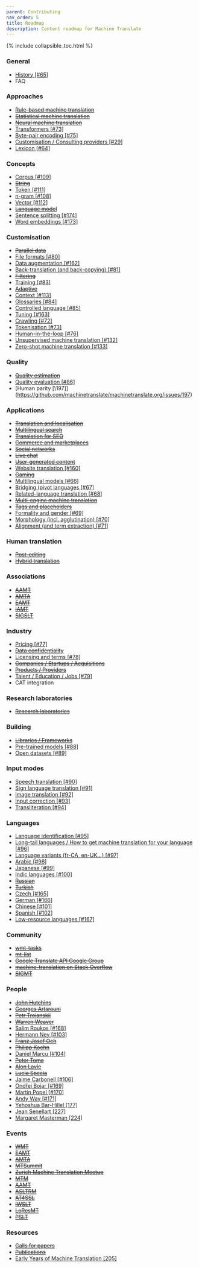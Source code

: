 ```yaml
---
parent: Contributing
nav_order: 5
title: Roadmap
description: Content roadmap for Machine Translate
---
```


{% include collapsible_toc.html %}

### General

- [History \[#65\]](https://github.com/machinetranslate/machinetranslate.org/issues/65)
- FAQ

### Approaches

- ~~[Rule-based machine translation](/approaches/rule-based-machine-translation.md)~~
- ~~[Statistical machine translation](/approaches/statistical-machine-translation.md)~~
- ~~[Neural machine translation](/approaches/neural-machine-translation.md)~~
- [Transformers \[#73\]](https://github.com/machinetranslate/machinetranslate.org/issues/73)
- [Byte-pair encoding \[#75\]](https://github.com/machinetranslate/machinetranslate.org/issues/75)
- [Customisation / Consulting providers \[#29\]](https://github.com/machinetranslate/machinetranslate.org/issues/29)
- [Lexicon \[#64\]](https://github.com/machinetranslate/machinetranslate.org/issues/64)


### Concepts

- [Corpus \[#109\]](https://github.com/machinetranslate/machinetranslate.org/issues/109)
- ~~[String](/concepts/string.md)~~
- [Token \[#111\]](https://github.com/machinetranslate/machinetranslate.org/issues/111)
- [n-gram \[#108\]](https://github.com/machinetranslate/machinetranslate.org/issues/108)
- [Vector \[#112\]](https://github.com/machinetranslate/machinetranslate.org/issues/112)
- ~~[Language model](/concepts/language-model.md)~~
- [Sentence splitting \[#174\]](https://github.com/machinetranslate/machinetranslate.org/issues/174)
- [Word embeddings \[#173\]](https://github.com/machinetranslate/machinetranslate.org/issues/173)


### Customisation

- ~~[Parallel data](/customisation/parallel-data.md)~~
- [File formats \[#80\]](https://github.com/machinetranslate/machinetranslate.org/issues/80)
- [Data augmentation \[#162\]](https://github.com/machinetranslate/machinetranslate.org/issues/162)
- [Back-translation (and back-copying) \[#81\]](https://github.com/machinetranslate/machinetranslate.org/issues/81)
- ~~[Filtering](/customisation/filtering.md)~~
- [Training \[#83\]](https://github.com/machinetranslate/machinetranslate.org/issues/83)
- ~~[Adaptive](/customisation/adaptive.md)~~
- [Context \[#113\]](https://github.com/machinetranslate/machinetranslate.org/issues/113)
- [Glossaries \[#84\]](https://github.com/machinetranslate/machinetranslate.org/issues/84)
- [Controlled language \[#85\]](https://github.com/machinetranslate/machinetranslate.org/issues/85)
- [Tuning \[#163\]](https://github.com/machinetranslate/machinetranslate.org/issues/163)
- [Crawling \[#72\]](https://github.com/machinetranslate/machinetranslate.org/issues/72)
- [Tokenisation \[#73\]](https://github.com/machinetranslate/machinetranslate.org/issues/73)
- [Human-in-the-loop \[#76\]](https://github.com/machinetranslate/machinetranslate.org/issues/76)
- [Unsupervised machine translation \[#132\]](https://github.com/machinetranslate/machinetranslate.org/issues/132)
- [Zero-shot machine translation \[#133\]](https://github.com/machinetranslate/machinetranslate.org/issues/133)

### Quality

- ~~[Quality estimation](/quality/quality-estimation.md)~~
- [Quality evaluation \[#86\]](https://github.com/machinetranslate/machinetranslate.org/issues/86)
- [Human parity \[\197]](https://github.com/machinetranslate/machinetranslate.org/issues/197)


### Applications

- ~~[Translation and localisation](/applications/translation-and-localisation.md)~~
- ~~[Multilingual search](/applications/multilingual-search.md)~~
- ~~[Translation for SEO](/applications/seo.md)~~
- ~~[Commerce and marketplaces](/applications/commerce-and-marketplaces)~~
- ~~[Social networks](/applications/social-networks.md)~~
- ~~[Live chat](/applications/live-chat.md)~~
- ~~[User-generated content](/applications/user-generated-content.md)~~
- [Website translation \[#160\]](https://github.com/machinetranslate/machinetranslate.org/issues/160)
- ~~[Gaming](/applications/gaming.md)~~
- [Multilingual models \[#66\]](https://github.com/machinetranslate/machinetranslate.org/issues/66)
- [Bridging (pivot languages \[#67\]](https://github.com/machinetranslate/machinetranslate.org/issues/67)
- [Related-language translation \[#68\]](https://github.com/machinetranslate/machinetranslate.org/issues/68)
- ~~[Multi-engine machine translation](/applications/multi-engine-machine-translation.md)~~
- ~~[Tags and placeholders](/applications/tags-and-placeholders.md)~~
- [Formality and gender \[#69\]](https://github.com/machinetranslate/machinetranslate.org/issues/69)
- [Morphology (incl. agglutination) \[#70\]](https://github.com/machinetranslate/machinetranslate.org/issues/70)
- [Alignment (and term extraction) \[#71\]](https://github.com/machinetranslate/machinetranslate.org/issues/71)


### Human translation

- ~~[Post-editing](/workflows/post-editing.md)~~
- ~~[Hybrid translation](/workflows/hybrid-translation.md)~~

### Associations

- ~~[AAMT](/associations/aamt.md)~~
- ~~[AMTA](/associations/amta.md)~~
- ~~[EAMT](/associations/eamt.md)~~
- ~~[IAMT](/associations/iamt.md)~~
- ~~[SIGSLT](/associations/sigslt.md)~~

### Industry

- [Pricing \[#77\]](https://github.com/machinetranslate/machinetranslate.org/issues/77)
- ~~[Data confidentiality](/industry/data-confidentiality.md)~~
- [Licensing and terms \[#78\]](https://github.com/machinetranslate/machinetranslate.org/issues/78)
- ~~[Companies / Startups / Acquisitions](/industry/companies.md)~~
- ~~[Products / Providers](/industry/products.md)~~
- [Talent / Education / Jobs \[#79\]](https://github.com/machinetranslate/machinetranslate.org/issues/79)
- CAT integration

### Research laboratories

- ~~[Research laboratories](/research-laboratories/research-laboratories.md)~~


### Building

- ~~[Libraries / Frameworks](/building/libraries-frameworks.md)~~
- [Pre-trained models \[#88\]](https://github.com/machinetranslate/machinetranslate.org/issues/88)
- [Open datasets \[#89\]](https://github.com/machinetranslate/machinetranslate.org/issues/89)


### Input modes

- [Speech translation \[#90\]](https://github.com/machinetranslate/machinetranslate.org/issues/90)
- [Sign language translation \[#91\]](https://github.com/machinetranslate/machinetranslate.org/issues/91)
- [Image translation \[#92\]](https://github.com/machinetranslate/machinetranslate.org/issues/92)
- [Input correction \[#93\]](https://github.com/machinetranslate/machinetranslate.org/issues/93)
- [Transliteration \[#94\]](https://github.com/machinetranslate/machinetranslate.org/issues/94)


### Languages

- [Language identification \[#95\]](https://github.com/machinetranslate/machinetranslate.org/issues/95)
- [Long-tail languages / How to get machine translation for your language \[#96\]](https://github.com/machinetranslate/machinetranslate.org/issues/96)
- [Language variants (fr-CA, en-UK…) \[#97\]](https://github.com/machinetranslate/machinetranslate.org/issues/97)
- [Arabic \[#98\]](https://github.com/machinetranslate/machinetranslate.org/issues/98)
- [Japanese \[#99\]](https://github.com/machinetranslate/machinetranslate.org/issues/99)
- [Indic languages \[#100\]](https://github.com/machinetranslate/machinetranslate.org/issues/100)
- ~~[Russian](/languages/russian.md)~~
- ~~[Turkish](/languages/turkish.md)~~
- [Czech \[#165\]](https://github.com/machinetranslate/machinetranslate.org/issues/165)
- [German \[#166\]](https://github.com/machinetranslate/machinetranslate.org/issues/166)
- [Chinese \[#101\]](https://github.com/machinetranslate/machinetranslate.org/issues/101)
- [Spanish \[#102\]](https://github.com/machinetranslate/machinetranslate.org/issues/102)
- [Low-resource languages \[#167\]](https://github.com/machinetranslate/machinetranslate.org/issues/167)

### Community

- ~~[wmt-tasks](/community/communities.md#workshop-on-statistical-machine-translation)~~
- ~~[mt-list](/community/communities.md#mt-list)~~
- ~~[Google Translate API Google Group](/community/communities.md#google-cloud-translation-api)~~
- ~~[machine-translation on Stack Overflow](/community/communities.md#stackoverflow-machine-translation)~~
- ~~[SIGMT](/community/communities.md#sigmt)~~

### People

- ~~[John Hutchins](/community/people/john-hutchins.md)~~
- ~~[Georges Artsrouni](/community/people/georges-artsrouni.md)~~
- ~~[Petr Troianskii](/community/people/petr-troianskii.md)~~
- ~~[Warren Weaver](/community/people/warren-weaver.md)~~
- [Salim Roukos \[#168\]](https://github.com/machinetranslate/machinetranslate.org/issues/168)
- [Hermann Ney \[#103\]](https://github.com/machinetranslate/machinetranslate.org/issues/103)
- ~~[Franz Josef Och](/community/people/franz-josef-och.md)~~
- ~~[Philipp Koehn](/community/people/philipp-koehn)~~
- [Daniel Marcu \[#104\]](https://github.com/machinetranslate/machinetranslate.org/issues/104)
- ~~[Peter Toma](/community/people/peter-toma.md)~~
- ~~[Alon Lavie](/community/people/alon-lavie.md)~~
- ~~[Lucia Specia](/community/people/lucia-specia.md)~~
- [Jaime Carbonell \[#106\]](https://github.com/machinetranslate/machinetranslate.org/issues/106)
- [Ondřej Bojar \[#169\]](https://github.com/machinetranslate/machinetranslate.org/issues/169)
- [Martin Popel \[#170\]](https://github.com/machinetranslate/machinetranslate.org/issues/170)
- [Andy Way \[#171\]](https://github.com/machinetranslate/machinetranslate.org/issues/171)
- [Yehoshua Bar-Hillel \[177\]](https://github.com/machinetranslate/machinetranslate.org/issues/177)
- [Jean Senellart \[227\]](https://github.com/machinetranslate/machinetranslate.org/issues/227)
- [Margaret Masterman \[224\]](https://github.com/machinetranslate/machinetranslate.org/issues/224)


### Events

- ~~[WMT](/events/wmt.md)~~
- ~~[EAMT](/events/eamt2022.md)~~
- ~~[AMTA](/events/amta2022.md)~~
- ~~[MTSummit](/events/mtsummit2021.md)~~
- ~~[Zurich Machine Translation Meetup](/events/zurich-9.md)~~
- ~~[MTM](/events/mtm2019.md)~~
- ~~[AAMT](/events/aamt2021.md)~~
- ~~[ASLTRM](/events/asltrm2021.md)~~
- ~~[AT4SSL](/events/at4ssl2021.md)~~
- ~~[IWSLT](/events/iwslt2022.md)~~
- ~~[LoResMT](/events/loresmt2022.md)~~
- ~~[PSLT](/events/pslt2021.md)~~

### Resources

- ~~[Calls for papers](/resources/call-for-papers.md)~~
- ~~[Publications](/resources/publications.md)~~
- [Early Years of Machine Translation \[205\]](https://github.com/machinetranslate/machinetranslate.org/issues/205)
